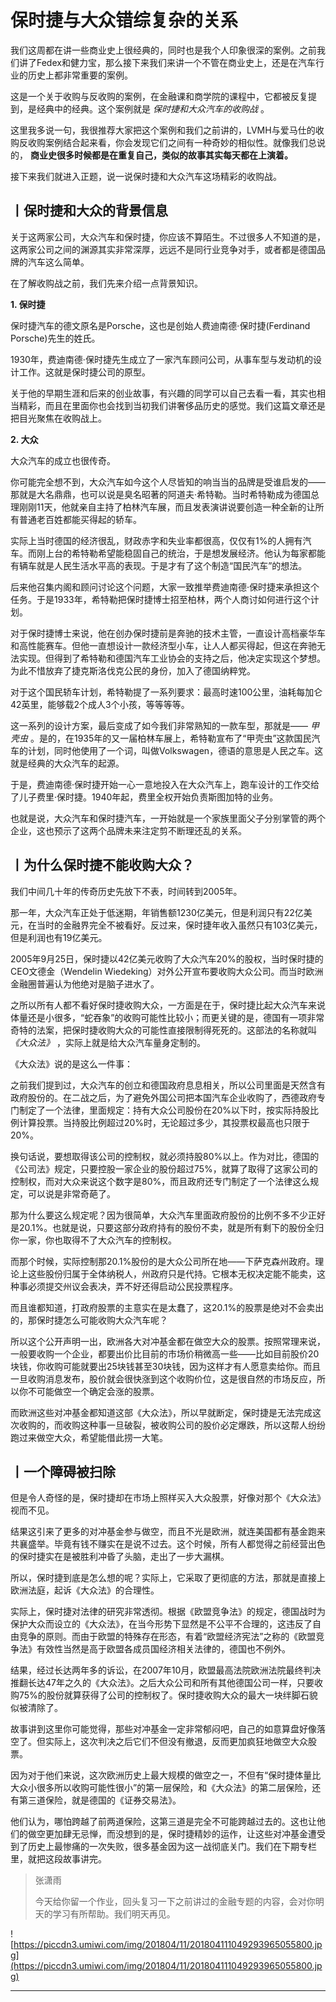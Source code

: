 # 保时捷与大众错综复杂的关系

我们这周都在讲一些商业史上很经典的，同时也是我个人印象很深的案例。之前我们讲了Fedex和健力宝，那么接下来我们来讲一个不管在商业史上，还是在汽车行业的历史上都非常重要的案例。

这是一个关于收购与反收购的案例，在金融课和商学院的课程中，它都被反复提到，是经典中的经典。这个案例就是 *保时捷和大众汽车的收购战* 。

这里我多说一句，我很推荐大家把这个案例和我们之前讲的，LVMH与爱马仕的收购反收购案例结合起来看，你会发现它们之间有一种奇妙的相似性。就像我们总说的， **商业史很多时候都是在重复自己，类似的故事其实每天都在上演着。**

接下来我们就进入正题，说一说保时捷和大众汽车这场精彩的收购战。

## 丨保时捷和大众的背景信息

关于这两家公司，大众汽车和保时捷，你应该不算陌生。不过很多人不知道的是，这两家公司之间的渊源其实非常深厚，远远不是同行业竞争对手，或者都是德国品牌的汽车这么简单。

在了解收购战之前，我们先来介绍一点背景知识。

 **1. 保时捷**

保时捷汽车的德文原名是Porsche，这也是创始人费迪南德·保时捷(Ferdinand Porsche)先生的姓氏。

1930年，费迪南德·保时捷先生成立了一家汽车顾问公司，从事车型与发动机的设计工作。这就是保时捷公司的原型。 

关于他的早期生涯和后来的创业故事，有兴趣的同学可以自己去看一看，其实也相当精彩，而且在里面你也会找到当初我们讲奢侈品历史的感觉。我们这篇文章还是把目光聚焦在收购战上。

 **2. 大众**

大众汽车的成立也很传奇。

你可能完全想不到，大众汽车如今这个人尽皆知的响当当的品牌是受谁启发的——那就是大名鼎鼎，也可以说是臭名昭著的阿道夫·希特勒。当时希特勒成为德国总理刚刚11天，他就亲自主持了柏林汽车展，而且发表演讲说要创造一种全新的让所有普通老百姓都能买得起的轿车。

实际上当时德国的经济很乱，财政赤字和失业率都很高，仅仅有1%的人拥有汽车。而刚上台的希特勒希望能稳固自己的统治，于是想发展经济。他认为每家都能有辆车就是人民生活水平高的表现。于是才有了这个制造“国民汽车”的想法。

后来他召集内阁和顾问讨论这个问题，大家一致推举费迪南德·保时捷来承担这个任务。于是1933年，希特勒把保时捷博士招至柏林，两个人商讨如何进行这个计划。

对于保时捷博士来说，他在创办保时捷前是奔驰的技术主管，一直设计高档豪华车和高性能赛车。但他一直想设计一款经济型小车，让人人都买得起，但这在奔驰无法实现。但得到了希特勒和德国汽车工业协会的支持之后，他决定实现这个梦想。为此不惜放弃了捷克斯洛伐克公民的身份，加入了德国纳粹党。

对于这个国民轿车计划，希特勒提了一系列要求：最高时速100公里，油耗每加仑42英里，能够载2个成人3个小孩，等等等等。

这一系列的设计方案，最后变成了如今我们非常熟知的一款车型，那就是—— *甲壳虫* 。是的，在1935年的又一届柏林车展上，希特勒宣布了“甲壳虫”这款国民汽车的计划，同时他使用了一个词，叫做Volkswagen，德语的意思是人民之车。这就是经典的大众汽车的起源。

于是，费迪南德·保时捷开始一心一意地投入在大众汽车上，跑车设计的工作交给了儿子费里·保时捷。1940年起，费里全权开始负责斯图加特的业务。

也就是说，大众汽车和保时捷汽车，一开始就是一个家族里面父子分别掌管的两个企业，这也预示了这两个品牌未来注定剪不断理还乱的关系。

## 丨为什么保时捷不能收购大众？

我们中间几十年的传奇历史先放下不表，时间转到2005年。

那一年，大众汽车正处于低迷期，年销售额1230亿美元，但是利润只有22亿美元，在当时的金融界完全不被看好。反过来，保时捷年收入虽然只有103亿美元，但是利润也有19亿美元。

2005年9月25日，保时捷以42亿美元收购了大众汽车20%的股权，当时保时捷的CEO文德金（Wendelin Wiedeking）对外公开宣布要收购大众公司。而当时欧洲金融圈普遍认为他绝对是脑子进水了。

之所以所有人都不看好保时捷收购大众，一方面是在于，保时捷比起大众汽车来说体量还是小很多，“蛇吞象”的收购可能性比较小；而更关键的是，德国有一项非常奇特的法案，把保时捷收购大众的可能性直接限制得死死的。这部法的名称就叫 *《大众法》* ，实际上就是给大众汽车量身定制的。

《大众法》说的是这么一件事：

之前我们提到过，大众汽车的创立和德国政府息息相关，所以公司里面是天然含有政府股份的。在二战之后，为了避免外国公司把本国汽车企业收购了，西德政府专门制定了一个法律，里面规定：持有大众公司股份在20%以下时，按实际持股比例计算投票。当持股比例超过20%时，无论超过多少，其投票权最高也只限于20%。

换句话说，要想取得该公司的控制权，就必须持股80%以上。作为对比，德国的《公司法》规定，只要控股一家企业的股份超过75%，就算了取得了这家公司的控制权，而对大众来说这个数字是80%，而且政府还专门制定了一个法律这么规定，可以说是非常奇葩了。

那为什么要这么规定呢？因为很简单，大众汽车里面政府股份的比例不多不少正好是20.1%。也就是说，只要这部分政府持有的股份不卖，就是所有剩下的股份全归你一家，你也取得不了大众汽车的控制权。

而那个时候，实际控制那20.1%股份的是大众公司所在地——下萨克森州政府。理论上这些股份归属于全体纳税人，州政府只是代持。它根本无权决定能不能卖，这种事必须提交州议会表决，弄不好还得启动公民投票程序。

而且谁都知道，打政府股票的主意实在是太蠢了，这20.1%的股票是绝对不会卖出的，那保时捷怎么可能收购大众汽车呢？

所以这个公开声明一出，欧洲各大对冲基金都在做空大众的股票。按照常理来说，一般要收购一个企业，都要出价比目前的市场价稍微高一些——比如目前股价20块钱，你收购可能就要出25块钱甚至30块钱，因为这样才有人愿意卖给你。而且一旦收购消息发布，股价就会很快涨到这个收购价位，这是很自然的市场反应，所以你不可能做空一个确定会涨的股票。

而欧洲这些对冲基金都知道这部《大众法》，所以早就断定，保时捷是无法完成这次收购的，而收购这种事一旦破裂，被收购公司的股价必定爆跌，所以这帮人纷纷跑过来做空大众，希望能借此捞一大笔。

## 丨一个障碍被扫除

但是令人奇怪的是，保时捷却在市场上照样买入大众股票，好像对那个《大众法》视而不见。

结果这引来了更多的对冲基金参与做空，而且不光是欧洲，就连美国都有基金跑来共襄盛举。毕竟有钱不赚实在是说不过去。这个时候，所有人都觉得之前经营出色的保时捷实在是被胜利冲昏了头脑，走出了一步大漏棋。

所以，保时捷到底是怎么想的呢？实际上，它采取了更彻底的方法，那就是直接上欧洲法庭，起诉《大众法》的合理性。

实际上，保时捷对法律的研究非常透彻。根据《欧盟竞争法》的规定，德国战时为保护大众而设立的《大众法》，在当今形势下显然是不公平不合理的，这违反了自由竞争的原则。而由于欧盟的特殊存在形态，有着“欧盟经济宪法”之称的《欧盟竞争法》有效性当然是高于欧盟各成员国经济相关法律的，德国也不例外。

结果，经过长达两年多的诉讼，在2007年10月，欧盟最高法院欧洲法院最终判决推翻长达47年之久的《大众法》。之后大众公司和所有其他德国公司一样，只要收购75%的股份就算获得了公司的控制权了。保时捷收购大众的最大一块绊脚石貌似被清除了。

故事讲到这里你可能觉得，那些对冲基金一定非常郁闷吧，自己的如意算盘好像落空了。但实际上，这次判决之后它们不但没有撤退，反而更加疯狂地做空大众股票。

因为对于他们来说，这次欧洲历史上最大规模的做空之一，不但有“保时捷体量比大众小很多所以收购可能性很小”的第一层保险，和《大众法》的第二层保险，还有第三道保险，就是德国的《证券交易法》。

他们认为，哪怕跨越了前两道保险，这第三道是完全不可能跨越过去的。这也让他们的做空更加肆无忌惮，而没想到的是，保时捷精妙的运作，让这些对冲基金遭受到了历史上最惨痛的一次失败，很多基金因为这一战彻底关门。我们在下期专栏里，就把这段故事讲完。

> 张潇雨
> 
> 今天给你留一个作业，回头复习一下之前讲过的金融专题的内容，会对你明天的学习有所帮助。我们明天再见。

![https://piccdn3.umiwi.com/img/201804/11/201804111049293965055800.jpg](https://piccdn3.umiwi.com/img/201804/11/201804111049293965055800.jpg)

---
